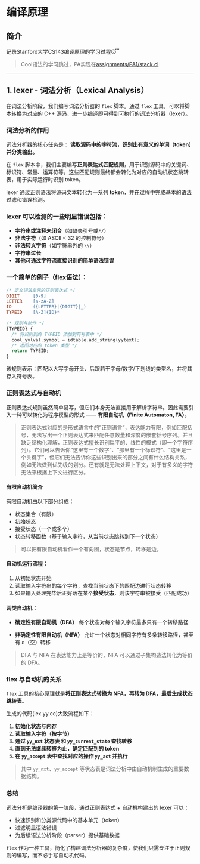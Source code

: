 # 编译原理

## 简介
记录Stanford大学CS143编译原理的学习过程:sleeping:

> Cool语法的学习跳过，PA实现在[assignments/PA1/stack.cl](assignments/PA1/stack.cl)

---

## 1. lexer - 词法分析（Lexical Analysis）

在词法分析阶段，我们编写词法分析器的 `flex` 脚本。通过 `flex` 工具，可以将脚本转换为对应的 C++ 源码，进一步编译即可得到可执行的词法分析器（lexer）。

### 词法分析的作用

词法分析器的核心任务是：
**读取源码中的字符流，识别出有意义的单词（token）并分类输出。**

在 `flex` 脚本中，我们主要编写**正则表达式匹配规则**，用于识别源码中的关键词、标识符、常量、运算符等。这些匹配规则最终都会转化为对应的自动机状态跳转表，用于实际运行时识别 token。

lexer 通过正则语法将源码文本转化为一系列 **token**，并在过程中完成基本的语法过滤和错误检测。

### lexer 可以检测的一些明显错误包括：

* **字符串或注释未闭合**（如缺失引号或`*/`）
* **非法字符**（如 ASCII < 32 的控制符号）
* **非法转义字符**（如字符串外的 `\\`）
* **字符串过长**
* **其他可通过字符流直接识别的简单语法错误**

### 一个简单的例子（flex语法）：

```flex
/* 定义词法单元的正则表达式 */
DIGIT     [0-9]
LETTER    [a-zA-Z]
ID        ({LETTER}|{DIGIT}|_)
TYPEID    [A-Z]{ID}*

/* 规则与动作 */
{TYPEID} {
  /* 将识别到的 TYPEID 添加到符号表中 */
  cool_yylval.symbol = idtable.add_string(yytext);
  /* 返回对应的 token 类型 */
  return TYPEID;
}
```

该规则表示：匹配以大写字母开头、后跟若干字母/数字/下划线的类型名，并将其存入符号表。

### 正则表达式与自动机

正则表达式规则虽然简单易写，但它们本身无法直接用于解析字符串。因此需要引入一种可以转化为程序模型的形式 —— **有限自动机（Finite Automaton, FA）**。

> 正则表达式对应的是形式语言中的”正则语言“，表达能力有限，例如匹配括号，无法写出一个正则表达式来匹配任意数量和深度的嵌套括号序列。并且缺乏结构化理解，正则表达式擅长识别扁平的、线性的模式（即一个字符序列）。它们可以告诉你“这里有一个数字”、“那里有一个标识符”、“这里是一个关键字”，但它们无法告诉你这些识别出来的部分之间有什么结构关系，例如无法做到优先级的划分。还有就是无法处理上下文，对于有多义的字符无法来根据上下文进行区分。

#### 有限自动机简介

有限自动机由以下部分组成：

* 状态集合（有限）
* 初始状态
* 接受状态（一个或多个）
* 状态转移函数（基于输入字符，从当前状态跳转到下一个状态）

> 可以把有限自动机看作一个有向图，状态是节点，转移是边。

#### 自动机运行流程：

1. 从初始状态开始
2. 读取输入字符串的每个字符，查找当前状态下的匹配边进行状态转移
3. 如果输入处理完毕后正好落在某个**接受状态**，则该字符串被接受（匹配成功）

#### 两类自动机：

* **确定性有限自动机（DFA）**
  每个状态对每个输入字符最多只有一个转移路径

* **非确定性有限自动机（NFA）**
  允许一个状态对相同字符有多条转移路径，甚至有 ε（空）转移

> DFA 与 NFA 在表达能力上是等价的，NFA 可以通过子集构造法转化为等价的 DFA。


### flex 与自动机的关系

`flex` 工具的核心原理就是**将正则表达式转换为 NFA，再转为 DFA，最后生成状态跳转表**。

生成的代码(lex.yy.cc)大致流程如下：

1. **初始化状态与内存**
2. **读取输入字符（按字节）**
3. **通过 `yy_nxt` 状态表 和 `yy_current_state` 查找转移**
4. **直到无法继续转移为止，确定匹配到的 token**
5. **在 `yy_accept` 表中查找对应的操作 `yy_act` 并执行**

> 其中 `yy_nxt`、`yy_accept` 等状态表是词法分析中由自动机制生成的重要数据结构。


### 总结

词法分析是编译器的第一阶段，通过正则表达式 + 自动机构建出的 lexer 可以：

* 快速识别和分类源代码中的基本单元（token）
* 过滤明显语法错误
* 为后续语法分析阶段（parser）提供基础数据

`flex` 作为一种工具，简化了构建词法分析器的复杂度，使我们只需专注于正则规则的编写，而不必手写自动机代码。